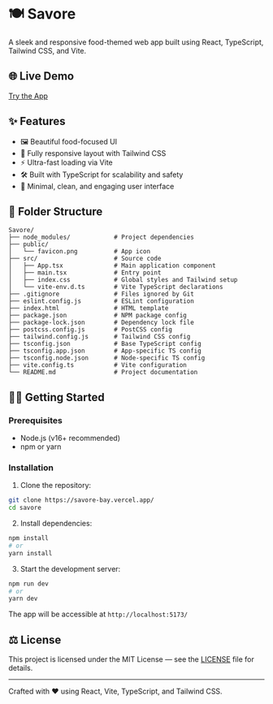 # 🍽️ Savore

A sleek and responsive food-themed web app built using React, TypeScript, Tailwind CSS, and Vite.

## 🌐 Live Demo

[Try the App](https://savore-bay.vercel.app/)

## ✨ Features

* 🖼️ Beautiful food-focused UI
* 📱 Fully responsive layout with Tailwind CSS
* ⚡ Ultra-fast loading via Vite
* 🛠️ Built with TypeScript for scalability and safety
* 🎯 Minimal, clean, and engaging user interface

## 📁 Folder Structure

```
Savore/
├── node_modules/            # Project dependencies
├── public/
│   └── favicon.png          # App icon
├── src/                     # Source code
│   ├── App.tsx              # Main application component
│   ├── main.tsx             # Entry point
│   ├── index.css            # Global styles and Tailwind setup
│   └── vite-env.d.ts        # Vite TypeScript declarations
├── .gitignore               # Files ignored by Git
├── eslint.config.js         # ESLint configuration
├── index.html               # HTML template
├── package.json             # NPM package config
├── package-lock.json        # Dependency lock file
├── postcss.config.js        # PostCSS config
├── tailwind.config.js       # Tailwind CSS config
├── tsconfig.json            # Base TypeScript config
├── tsconfig.app.json        # App-specific TS config
├── tsconfig.node.json       # Node-specific TS config
├── vite.config.ts           # Vite configuration
└── README.md                # Project documentation
```

## 🧑‍💻 Getting Started

### Prerequisites

* Node.js (v16+ recommended)
* npm or yarn

### Installation

1. Clone the repository:

```bash
git clone https://savore-bay.vercel.app/
cd savore
```

2. Install dependencies:

```bash
npm install
# or
yarn install
```

3. Start the development server:

```bash
npm run dev
# or
yarn dev
```

The app will be accessible at `http://localhost:5173/`

## ⚖️ License

This project is licensed under the MIT License — see the [LICENSE](LICENSE) file for details.

---

Crafted with ❤️ using React, Vite, TypeScript, and Tailwind CSS.

